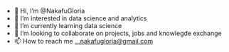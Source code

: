 - 👋 Hi, I’m @NakafuGloria
- 👀 I’m interested in data science and analytics
- 🌱 I’m currently learning data science
- 💞️ I’m looking to collaborate on projects, jobs and knowlegde exchange
- 📫 How to reach me ...nakafugloria@gmail.com

<!---
NakafuGloria/NakafuGloria is a ✨ special ✨ repository because its `README.md` (this file) appears on your GitHub profile.
You can click the Preview link to take a look at your changes.
--->
